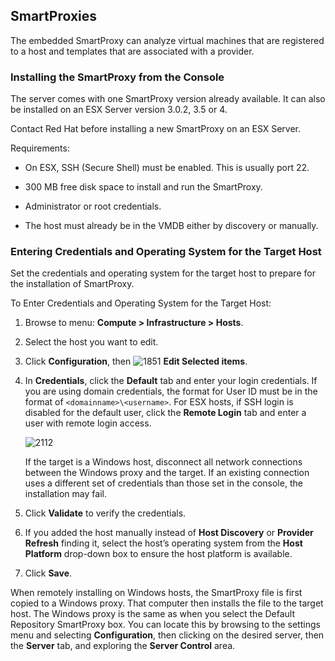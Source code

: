 ## SmartProxies

The embedded SmartProxy can analyze virtual machines that are registered to a host and templates
that are associated with a provider.

### Installing the SmartProxy from the Console

The server comes with one SmartProxy version already available. It can also be installed on an ESX
Server version 3.0.2, 3.5 or 4.

<div class="important">

Contact Red Hat before installing a new SmartProxy on an ESX Server.

</div>

Requirements:

  - On ESX, SSH (Secure Shell) must be enabled. This is usually port 22.

  - 300 MB free disk space to install and run the SmartProxy.

  - Administrator or root credentials.

  - The host must already be in the VMDB either by discovery or manually.

### Entering Credentials and Operating System for the Target Host

Set the credentials and operating system for the target host to prepare for the installation of
SmartProxy.

To Enter Credentials and Operating System for the Target Host:

1.  Browse to menu: **Compute > Infrastructure > Hosts**.

2.  Select the host you want to edit.

3.  Click **Configuration**, then ![1851](../images/1851.png) **Edit Selected items**.

4.  In **Credentials**, click the **Default** tab and enter your login credentials. If you are using domain credentials, the format for User ID must be in the format of `<domainname>\<username>`. For ESX hosts, if SSH login is disabled for the default user, click the **Remote Login** tab and enter a user with remote login access.

    ![2112](../images/2112.png)

    <div class="important">

    If the target is a Windows host, disconnect all network connections between the Windows proxy
    and the target. If an existing connection uses a different set of credentials than those set in
    the console, the installation may fail.

    </div>

5.  Click **Validate** to verify the credentials.

6.  If you added the host manually instead of **Host Discovery** or **Provider Refresh** finding
    it, select the host’s operating system from the **Host Platform** drop-down box to ensure the
    host platform is available.

7.  Click **Save**.

When remotely installing on Windows hosts, the SmartProxy file is first copied to a Windows proxy.
That computer then installs the file to the target host. The Windows proxy is the same as when you
select the Default Repository SmartProxy box. You can locate this by browsing to the settings menu
and selecting **Configuration**, then clicking on the desired server, then the **Server** tab, and
exploring the **Server Control** area.
